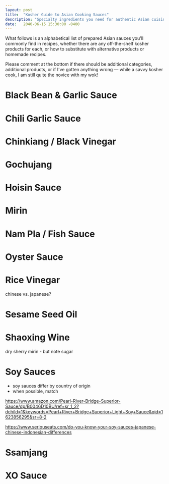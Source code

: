 ```yaml
---
layout: post
title:  "Kosher Guide to Asian Cooking Sauces"
description: "Specialty ingredients you need for authentic Asian cuisine"
date:   2040-06-15 15:30:00 -0400
---
```


What follows is an alphabetical list of prepared Asian sauces you'll commonly find in recipes, whether there are any off-the-shelf kosher products for each, or how to substitute with alternative products or homemade recipes.

Please comment at the bottom if there should be additional categories, additional products, or if I've gotten anything wrong — while a savvy kosher cook, I am still quite the novice with my wok!

# Black Bean & Garlic Sauce

# Chili Garlic Sauce

# Chinkiang / Black Vinegar

# Gochujang

# Hoisin Sauce

# Mirin

# Nam Pla / Fish Sauce

# Oyster Sauce

# Rice Vinegar

chinese vs. japanese?

# Sesame Seed Oil

# Shaoxing Wine

dry sherry
mirin - but note sugar

# Soy Sauces

- soy sauces differ by country of origin
- when possible, match 

https://www.amazon.com/Pearl-River-Bridge-Superior-Sauce/dp/B0046D10BU/ref=sr_1_2?dchild=1&keywords=Pearl+River+Bridge+Superior+Light+Soy+Sauce&qid=1623856295&sr=8-2

https://www.seriouseats.com/do-you-know-your-soy-sauces-japanese-chinese-indonesian-differences

# Ssamjang

# XO Sauce